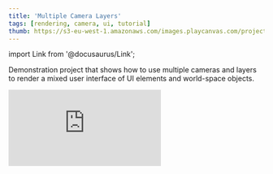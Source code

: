 ```yaml
---
title: 'Multiple Camera Layers'
tags: [rendering, camera, ui, tutorial]
thumb: https://s3-eu-west-1.amazonaws.com/images.playcanvas.com/projects/12/593374/DF6C72-image-75.jpg
---
```


import Link from '@docusaurus/Link';

Demonstration project that shows how to use multiple cameras and layers to render a mixed user interface of UI elements and world-space objects.

<div className="iframe-container">
    <iframe loading="lazy" src="https://playcanv.as/p/h7V3tWZK/" title="Multiple Camera Layers" webkitallowfullscreen="true" mozallowfullscreen="true" allow="autoplay" allowfullscreen="true" allowvr="" scrolling="no" frameborder="0" />
</div>

<Link to='https://playcanvas.com/editor/project/593374/'>Open Project ↗</Link>
